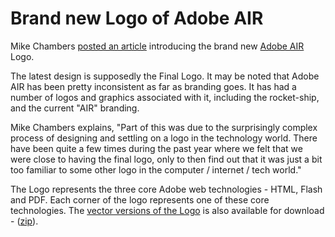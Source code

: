 # Brand new Logo of Adobe AIR

Mike Chambers <a href="http://www.mikechambers.com/blog/2007/11/15/introducing-the-adobe-air-logo/">posted an article</a> introducing the brand new <a href="http://www.adobe.com/go/air">Adobe AIR</a> Logo.

The latest design is supposedly the Final Logo. It may be noted that Adobe AIR has been pretty inconsistent as far as branding goes. It has had a number of logos and graphics associated with it, including the rocket-ship, and the current "AIR" branding.

Mike Chambers explains, "Part of this was due to the surprisingly complex process of designing and settling on a logo in the technology world. There have been quite a few times during the past year where we felt that we were close to having the final logo, only to then find out that it was just a bit too familiar to some other logo in the computer / internet / tech world."

The Logo represents the three core Adobe web technologies - HTML, Flash and PDF. Each corner of the logo represents one of these core technologies. The <a href="http://www.mikechambers.com/blog/files/adobe_air_logo.zip">vector versions of the Logo</a> is also available for download - (<a href="http://www.mikechambers.com/blog/files/adobe_air_logo.zip">zip</a>).
